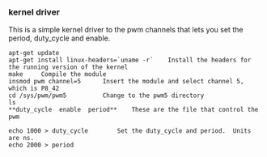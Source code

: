 ### kernel driver

This is a simple kernel driver to the pwm channels that lets you set the period, 
duty_cycle and enable.

```
apt-get update
apt-get install linux-headers=`uname -r`    Install the headers for the running version of the kernel
make     Compile the module
insmod pwm channel=5      Insert the module and select channel 5, which is P8_42
cd /sys/pwm/pwm5          Change to the pwm5 directory
ls
**duty_cycle  enable  period**    These are the file that control the pwm

echo 1000 > duty_cycle        Set the duty_cycle and period.  Units are ns.
echo 2000 > period
